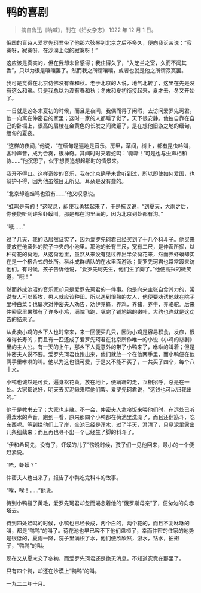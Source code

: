 <!--
鸭的喜剧
2022/05/19 12:02
鲁迅散文
-->

# 鸭的喜剧

> 摘自鲁迅《呐喊》，刊在《妇女杂志》 1922 年 12 月 1 日。 

俄国的盲诗人爱罗先珂君带了他那六弦琴到北京之后不多久，便向我诉苦说：“寂寞呀，寂寞呀，在沙漠上似的寂寞呀！”

这应该是真实的，但在我却未曾感得；我住得久了，“入芝兰之室，久而不闻其香”，只以为很是嚷嚷罢了。然而我之所谓嚷嚷，或者也就是他之所谓寂寞罢。

我可是觉得在北京仿佛没有春和秋。老于北京的人说，地气北转了，这里在先是没有这么和暖。只是我总以为没有春和秋；冬末和夏初衔接起来，夏才去，冬又开始了。

一日就是这冬末夏初的时候，而且是夜间，我偶而得了闲暇，去访问爱罗先珂君。他一向寓在仲密君的家里；这时一家的人都睡了觉了，天下很安静。他独自靠在自己的卧榻上，很高的眉棱在金黄色的长发之间微蹙了，是在想他旧游之地的缅甸，缅甸的夏夜。

“这样的夜间，”他说，“在缅甸是遍地是音乐。房里，草间，树上，都有昆虫吟叫，各种声音，成为合奏，很神奇。其间时时夹着蛇鸣：‘嘶嘶！’可是也与虫声相和协……”他沉思了，似乎想要追想起那时的情景来。

我开不得口。这样奇妙的音乐，我在北京确乎未曾听到过，所以即使如何爱国，也辩护不得，因为他虽然目无所见，耳朵是没有聋的。

“北京却连蛙鸣也没有……”他又叹息说。

“蛙鸣是有的！”这叹息，却使我勇猛起来了，于是抗议说，“到夏天，大雨之后，你便能听到许多虾蟆叫，那是都在沟里面的，因为北京到处都有沟。”

“哦……”

过了几天，我的话居然证实了，因为爱罗先珂君已经买到了十几个科斗子。他买来便放在他窗外的院子中央的小池里。那池的长有三尺，宽有二尺，是仲密所掘，以种荷花的荷池。从这荷池里，虽然从来没有见过养出半朵荷花来，然而养虾蟆却实在是一个极合式的处所。科斗成群结队的在水里面游泳；爱罗先珂君也常常踱来访他们。有时候，孩子告诉他说，“爱罗先珂先生，他们生了脚了。”他便高兴的微笑道，“哦！”

然而养成池沼的音乐家却只是爱罗先珂君的一件事。他是向来主张自食其力的，常说女人可以畜牧，男人就应该种田。所以遇到很熟的友人，他便要劝诱他就在院子里种白菜；也屡次对仲密夫人劝告，劝伊养蜂，养鸡，养猪，养牛，养骆驼。后来仲密家里果然有了许多小鸡，满院飞跑，啄完了铺地锦的嫩叶，大约也许就是这劝告的结果了。

从此卖小鸡的乡下人也时常来，来一回便买几只，因为小鸡是容易积食，发痧，很难得长寿的；而且有一匹还成了爱罗先珂君在北京所作唯一的小说《小鸡的悲剧》里的主人公。有一天的上午，那乡下人竟意外的带了小鸭来了，咻咻的叫着；但是仲密夫人说不要。爱罗先珂君也跑出来，他们就放一个在他两手里，而小鸭便在他两手里咻咻的叫。他以为这也很可爱，于是又不能不买了，一共买了四个，每个八十文。

小鸭也诚然是可爱，遍身松花黄，放在地上，便蹒跚的走，互相招呼，总是在一处。大家都说好，明天去买泥鳅来喂他们罢。爱罗先珂君说，“这钱也可以归我出的。”

他于是教书去了；大家也走散。不一会，仲密夫人拿冷饭来喂他们时，在远处已听得泼水的声音，跑到一看，原来那四个小鸭都在荷池里洗澡了，而且还翻筋斗，吃东西呢。等到拦他们上了岸，全池已经是浑水，过了半天，澄清了，只见泥里露出几条细藕来；而且再也寻不出一个已经生了脚的科斗了。

“伊和希珂先，没有了，虾蟆的儿子”傍晚时候，孩子们一见他回来，最小的一个便赶紧说。

“唔，虾蟆？”

仲密夫人也出来了，报告了小鸭吃完科斗的故事。

“唉，唉！……”他说。

待到小鸭褪了黄毛，爱罗先珂君却忽而渴念着他的“俄罗斯母亲”了，便匆匆的向赤塔去。

待到四处蛙鸣的时候，小鸭也已经长成，两个白的，两个花的，而且不复咻咻的叫，都是“鸭鸭”的叫了。荷花池也早已容不下他们盘桓了，幸而仲密的住家的地势是很低的，夏雨一降，院子里满积了水，他们便欣欣然，游水，钻水，拍翅子，“鸭鸭”的叫。

现在又从夏末交了冬初，而爱罗先珂君还是绝无消息，不知道究竟在那里了。

只有四个鸭，却还在沙漠上“鸭鸭”的叫。

一九二二年十月。 
